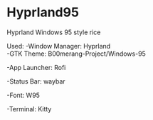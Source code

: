 # Hyprland95
Hyprland Windows 95 style rice

Used:
-Window Manager: Hyprland\
-GTK Theme: B00merang-Project/Windows-95 
    
-App Launcher: Rofi 
    
-Status Bar: waybar 
    
-Font: W95   
    
-Terminal: Kitty 
